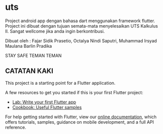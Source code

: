 # uts

Project android app dengan bahasa dart menggunakan framework flutter. 
Project ini dibuat dengan tujuan semata-mata menyelesaikan UTS Kalkulus II. Sangat wellcome jika anda ingin berkontribusi. 

Dibuat oleh :
Fajar Sidik Prasetio, 
Octalya Nindi Saputri, 
Muhammad Irsyad Maulana Barlin Pradika



STAY SAFE TEMAN TEMAN





## CATATAN KAKI

This project is a starting point for a Flutter application.

A few resources to get you started if this is your first Flutter project:

- [Lab: Write your first Flutter app](https://flutter.dev/docs/get-started/codelab)
- [Cookbook: Useful Flutter samples](https://flutter.dev/docs/cookbook)

For help getting started with Flutter, view our
[online documentation](https://flutter.dev/docs), which offers tutorials,
samples, guidance on mobile development, and a full API reference.
